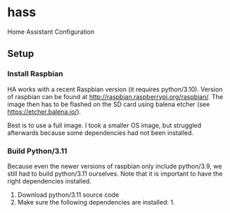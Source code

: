 # hass
Home Assistant Configuration 


## Setup

### Install Raspbian

HA works with a recent Raspbian version (it requires python/3.10). Version of raspbian can be found at http://raspbian.raspberrypi.org/raspbian/.
The image then has to be flashed on the SD card using balena etcher (see https://etcher.balena.io/).

Best is to use a full image. I took a smaller OS image, but struggled afterwards because some dependencies had not been installed. 

### Build Python/3.11

Because even the newer versions of raspbian only include python/3.9, we still had to build python/3.11 ourselves. Note that it is important to have the right dependencies installed.

1. Download python/3.11 source code 
2. Make sure the following dependencies are installed:
   1. 
